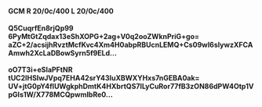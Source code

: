 #### GCM R 20/0c/400 L 20/0c/400
**Q5CuqrfEn8rjQp99**<br/>**6PyMtGtZqdax13eShXOPG+2ag+V0q2ooZWknPriG+go=**<br/>**aZC+2/acsijhRvztMcfKvc4Xm4H0abpRBUcnLEMQ+Cs09wI6sIywzXFCAAmwh2XcLaDBowSyrn5f9ELd...**<br/><br/>
**oO7T3i+eSIaPFtNR**<br/>**tUC2IHSIwJVpq7EHA42srY43IuXBWXYHxs7nGEBA0ak=**<br/>**UV+jtG0pY4flUWgkphDmtK4HXbrtQS7ILyCuRor77fB3zON86dPW4Otp1VpGls1W/X778MCQpwmIbRe0...**